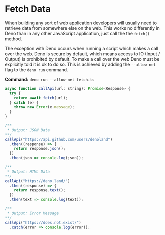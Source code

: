# Fetch Data

When building any sort of web application developers will usually need to retrieve data from somewhere else on the web. This works no differently in Deno than in any other JavaScript application, just call the the `fetch()` method.

The exception with Deno occurs when running a script which makes a call over the web. Deno is secure by default, which means access to IO (Input / Output) is prohibited by default. To make a call over the web Deno must be explicitly told it is ok to do so. This is achieved by adding the `--allow-net` flag to the `deno run` command.

**Command:** `deno run --allow-net fetch.ts`

```js
async function callApi(url: string): Promise<Response> {
  try {
    return await fetch(url);
  } catch (e) {
    throw new Error(e.message);
  }
}

/**
 * Output: JSON Data
**/
callApi("https://api.github.com/users/denoland")
  .then((response) => {
    return response.json();
  })
  .then(json => console.log(json));

/**
 * Output: HTML Data
**/
callApi("https://deno.land/")
  .then((response) => {
    return response.text();
  })
  .then(text => console.log(text));

/**
 * Output: Error Message
**/
callApi("https://does.not.exist/")
  .catch(error => console.log(error));
```
